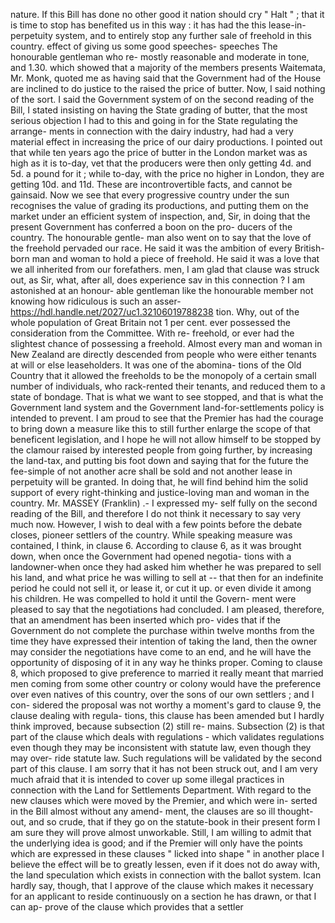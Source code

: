 nature. If this Bill has done no other good it nation should cry " Halt " ; that it is time to stop has benefited us in this way : it has had the this lease-in-perpetuity system, and to entirely stop any further sale of freehold in this country. effect of giving us some good speeches- speeches The honourable gentleman who re- mostly reasonable and moderate in tone, and 1.30. which showed that a majority of the members presents Waitemata, Mr. Monk, quoted me as having said that the Government had of the House are inclined to do justice to the raised the price of butter. Now, I said nothing of the sort. I said the Government system of on the second reading of the Bill, I stated insisting on having the State grading of butter, that the most serious objection I had to this and going in for the State regulating the arrange- ments in connection with the dairy industry, had had a very material effect in increasing the price of our dairy productions. I pointed out that while ten years ago the price of butter in the London market was as high as it is to-day, vet that the producers were then only getting 4d. and 5d. a pound for it ; while to-day, with the price no higher in London, they are getting 10d. and 11d. These are incontrovertible facts, and cannot be gainsaid. Now we see that every progressive country under the sun recognises the value of grading its productions, and putting them on the market under an efficient system of inspection, and, Sir, in doing that the present Government has conferred a boon on the pro- ducers of the country. The honourable gentle- man also went on to say that the love of the freehold pervaded our race. He said it was the ambition of every British-born man and woman to hold a piece of freehold. He said it was a love that we all inherited from our forefathers. men, I am glad that clause was struck out, as Sir, what, after all, does experience sav in this connection ? I am astonished at an honour- able gentleman like the honourable member not knowing how ridiculous is such an asser- https://hdl.handle.net/2027/uc1.32106019788238 tion. Why, out of the whole population of Great Britain not 1 per cent. ever possessed the consideration from the Committee. With re- freehold, or ever had the slightest chance of possessing a freehold. Almost every man and woman in New Zealand are directly descended from people who were either tenants at will or else leaseholders. It was one of the abomina- tions of the Old Country that it allowed the freeholds to be the monopoly of a certain small number of individuals, who rack-rented their tenants, and reduced them to a state of bondage. That is what we want to see stopped, and that is what the Government land system and the Government land-for-settlements policy is intended to prevent. I am proud to see that the Premier has had the courage to bring down a measure like this to still further enlarge the scope of that beneficent legislation, and I hope he will not allow himself to be stopped by the clamour raised by interested people from going further, by increasing the land-tax, and putting bis foot down and saying that for the future the fee-simple of not another acre shall be sold and not another lease in perpetuity will be granted. In doing that, he will find behind him the solid support of every right-thinking and justice-loving man and woman in the country. Mr. MASSEY (Franklin) .- I expressed my- self fully on the second reading of the Bill, and therefore I do not think it necessary to say very much now. However, I wish to deal with a few points before the debate closes, pioneer settlers of the country. While speaking measure was contained, I think, in clause 6. According to clause 6, as it was brought down, when once the Government had opened negotia- tions with a landowner-when once they had asked him whether he was prepared to sell his land, and what price he was willing to sell at -- that then for an indefinite period he could not sell it, or lease it, or cut it up. or even divide it among his children. He was compelled to hold it until the Govern- ment were pleased to say that the negotiations had concluded. I am pleased, therefore, that an amendment has been inserted which pro- vides that if the Government do not complete the purchase within twelve months from the time they have expressed their intention of taking the land, then the owner may consider the negotiations have come to an end, and he will have the opportunity of disposing of it in any way he thinks proper. Coming to clause 8, which proposed to give preference to married it really meant that married men coming from some other country or colony would have the preference over even natives of this country, over the sons of our own settlers ; and I con- sidered the proposal was not worthy a moment's gard to clause 9, the clause dealing with regula- tions, this clause has been amended but I hardly think improved, because subsection (2) still re- mains. Subsection (2) is that part of the clause which deals with regulations - which validates regulations even though they may be inconsistent with statute law, even though they may over- ride statute law. Such regulations will be validated by the second part of this clause. I am sorry that it has not been struck out, and I am very much afraid that it is intended to cover up some illegal practices in connection with the Land for Settlements Department. With regard to the new clauses which were moved by the Premier, and which were in- serted in the Bill almost without any amend- ment, the clauses are so ill thought-out, and so crude, that if they go on the statute-book in their present form I am sure they will prove almost unworkable. Still, I am willing to admit that the underlying idea is good; and if the Premier will only have the points which are expressed in these clauses " licked into shape " in another place I believe the effect will be to greatly lessen, even if it does not do away with, the land speculation which exists in connection with the ballot system. Ican hardly say, though, that I approve of the clause which makes it necessary for an applicant to reside continuously on a section he has drawn, or that I can ap- prove of the clause which provides that a settler 